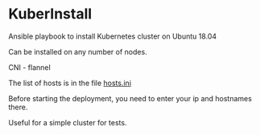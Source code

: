 # KuberInstall
Ansible playbook to install Kubernetes cluster on Ubuntu 18.04

Can be installed on any number of nodes.

CNI - flannel

The list of hosts is in the file [hosts.ini](https://git.vkbcs.com/jd/ansible-playbooks/-/blob/master/Kubernetes/InstallCluster/hosts.ini)

Before starting the deployment, you need to enter your ip and hostnames there.

Useful for a simple cluster for tests.